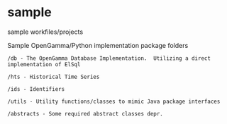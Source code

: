 sample
======

sample workfiles/projects

Sample OpenGamma/Python implementation package folders

  	/db - The OpenGamma Database Implementation.  Utilizing a direct implementation of ElSql 

  	/hts - Historical Time Series

  	/ids - Identifiers

  	/utils - Utility functions/classes to mimic Java package interfaces
  	
  	/abstracts - Some required abstract classes depr.
